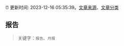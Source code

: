 :alarm_clock: 更新时间: 2023-12-16 05:35:39。[文章来源](/README.md)、[文章分类](/TAGS.md)

## 报告


> 关键字：`报告`、`月报`



